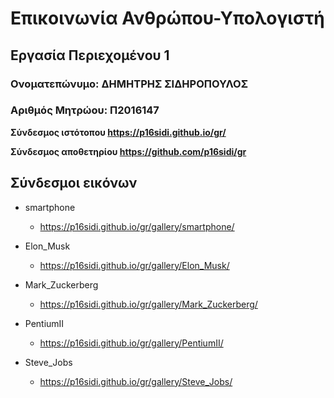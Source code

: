 # Επικοινωνία Ανθρώπου-Υπολογιστή
## Εργασία Περιεχομένου 1
### Ονοματεπώνυμο: ΔΗΜΗΤΡΗΣ ΣΙΔΗΡΟΠΟΥΛΟΣ
### Αριθμός Μητρώου: Π2016147

**Σύνδεσμος ιστότοπου https://p16sidi.github.io/gr/**

**Σύνδεσμος αποθετηρίου https://github.com/p16sidi/gr**


## Σύνδεσμοι εικόνων

* smartphone

  * https://p16sidi.github.io/gr/gallery/smartphone/

* Elon_Musk

  * https://p16sidi.github.io/gr/gallery/Elon_Musk/

* Mark_Zuckerberg

  * https://p16sidi.github.io/gr/gallery/Mark_Zuckerberg/

* PentiumII

  * https://p16sidi.github.io/gr/gallery/PentiumII/

* Steve_Jobs

  * https://p16sidi.github.io/gr/gallery/Steve_Jobs/
